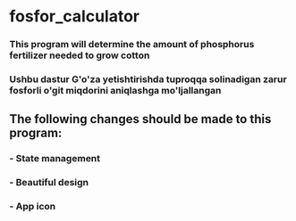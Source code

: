 # fosfor_calculator



### This program will determine the amount of phosphorus fertilizer needed to grow cotton

### Ushbu dastur G'o'za yetishtirishda tuproqqa solinadigan zarur fosforli o'git miqdorini aniqlashga mo'ljallangan

## The following changes should be made to this program: 
### - State management
### - Beautiful design
### - App icon


